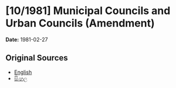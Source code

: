 # [10/1981] Municipal Councils and Urban Councils (Amendment)

**Date:** 1981-02-27

## Original Sources

- [English](https://documents.gov.lk/view/acts/1981/2/10-1981_E.pdf)
- [සිංහල](https://documents.gov.lk/view/acts/1981/2/10-1981_S.pdf)
